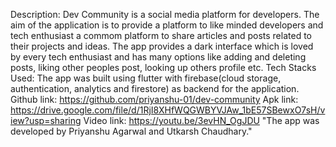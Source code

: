 Description: Dev Community is a social media platform for developers. The aim of the application is to provide a platform to like minded developers and tech enthusiast a commom platform to share articles and posts related to their projects and ideas. The app provides a dark interface which is loved by every tech enthusiast and has many options like adding and deleting posts, liking other peoples post, looking up others profile etc.
Tech Stacks Used: The app was built using flutter with firebase(cloud storage, authentication, analytics and firestore) as backend for the application.
Github link: https://github.com/priyanshu-01/dev-community
Apk link: https://drive.google.com/file/d/1RjI8XHfWQGWBYVJAw_1bE57SBewxO7sH/view?usp=sharing
Video link: https://youtu.be/3evHN_OgJDU
"The app was developed by Priyanshu Agarwal and Utkarsh Chaudhary."
